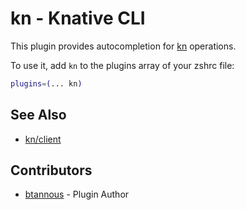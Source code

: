 # kn - Knative CLI

This plugin provides autocompletion for [kn](https://knative.dev/docs/install/client/install-kn/) operations.

To use it, add `kn` to the plugins array of your zshrc file:

```zsh
plugins=(... kn)
```

## See Also

- [kn/client](https://github.com/knative/client)

## Contributors

- [btannous](https://github.com/btannous) - Plugin Author
